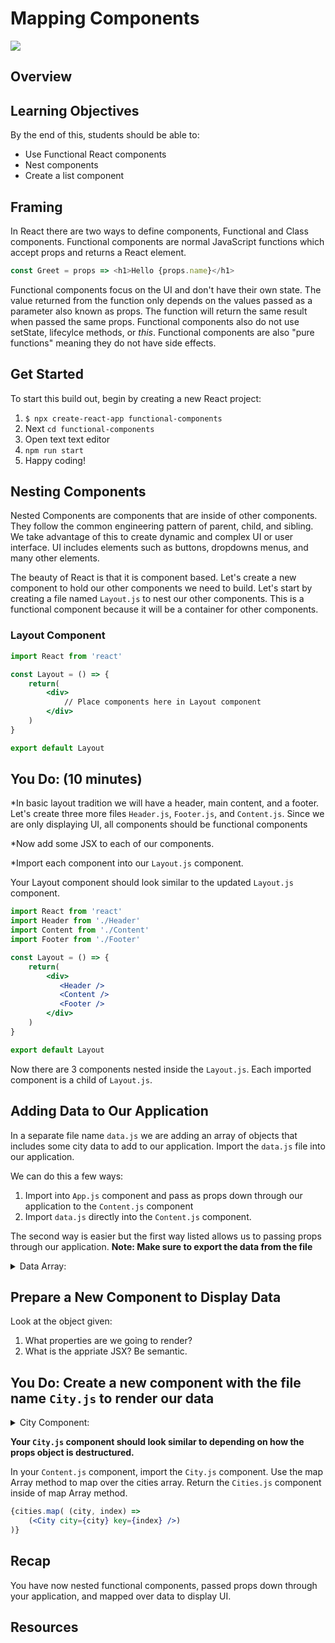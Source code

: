 # Mapping Components

![](https://media.giphy.com/media/d2jjuAZzDSVLZ5kI/giphy.gif)

## Overview



## Learning Objectives
By the end of this, students should be able to:
- Use Functional React components
- Nest components
- Create a list component

## Framing
In React there are two ways to define components, Functional and Class components. Functional components are normal JavaScript functions which accept props and returns a React element. 

```javascript
const Greet = props => <h1>Hello {props.name}</h1>
```
Functional components focus on the UI and don't have their own state. The value returned from the function only depends on the values passed as a parameter also known as props. The function will return the same result when passed the same props. Functional components also do not use setState, lifecylce methods, or *this*. Functional components are also "pure functions" meaning they do not have side effects. 

## Get Started

To start this build out, begin by creating a new React project: 

1. ```$ npx create-react-app functional-components```
1. Next ```cd functional-components```
1. Open text text editor
1. ```npm run start```
1. Happy coding!

## Nesting Components

Nested Components are components that are inside of other components. They follow the common engineering pattern of parent, child, and sibling. We take advantage of this to create dynamic and complex UI or user interface. UI includes elements such as buttons, dropdowns menus, and many other elements. 

The beauty of React is that it is component based. Let's create a new component to hold our other components we need to build. Let's start by creating a file named ```Layout.js``` to nest our other components. This is a functional component because it will be a container for other components.

### Layout Component
```jsx
import React from 'react'

const Layout = () => {
    return(
        <div>
            // Place components here in Layout component
        </div>
    )
}

export default Layout
```
## You Do: (10 minutes)

*In basic layout tradition we will have a header, main content, and a footer. Let's create three more files ```Header.js```, ```Footer.js```, and ```Content.js```. Since we are only displaying UI, all components should be functional components

*Now add some JSX to each of our components.

*Import each component into our ```Layout.js``` component.

Your Layout component should look similar to the updated ```Layout.js``` component.

```jsx
import React from 'react'
import Header from './Header'
import Content from './Content'
import Footer from './Footer'

const Layout = () => {
    return(
        <div>
           <Header />
           <Content />
           <Footer />
        </div>
    )
}

export default Layout
```

Now there are 3 components nested inside the ```Layout.js```. Each imported component is a child of ```Layout.js```.

## Adding Data to Our Application

In a separate file name ```data.js``` we are adding an array of objects that includes some city data to add to our application. Import the ```data.js``` file into our application.

We can do this a few ways:
1. Import into ```App.js``` component and pass as props down through our application to the ```Content.js``` component
2. Import ```data.js``` directly into the ```Content.js``` component.

The second way is easier but the first way listed allows us to passing props through our application. **Note: Make sure to export the data from the file**

<details>
    <summary>Data Array:</summary>
    
```
const cities = [
    {
        country: 'China',
        population: 1403500365,
        capitol: 'Beijing',
        language: 'Chinese',
    },
    {
        country: 'Brazil',
        population: 205823665, 
        capitol: 'Brazilia',
        language: 'Portuguese',
    },
    {
        country: 'Egypt',
        population: 90120000,
        capitol: 'Cairo',
        language: 'Arabic',
    },
    {
        country: 'Spain',
        population: 46468102,
        capitol: 'Madrid',
        language: 'Spainish',
    }
]
```

</details>

## Prepare a New Component to Display Data

Look at the object given:
1. What properties are we going to render?
2. What is the appriate JSX? Be semantic.

## You Do: Create a new component with the file name ```City.js``` to render our data

<details>
    <summary>City Component:</summary>
    
```jsx
import React from 'react'

const City = (props) => {

    const { capitol, country, population, language } = props.city
    
    return(
       <div>
            <p>Capitol: {capitol}</p>
            <p>Country: {country}</p>
            <p>Population: {population}</p>
            <p>Language: {language}</p>
       </div>
    )
}

export default City
```

</details>



**Your ```City.js``` component should look similar to depending on how the props object is destructured.**

In your ```Content.js``` component, import the ```City.js``` component.  Use the map Array method to map over the cities array. Return the ```Cities.js``` component inside of map Array method.

```jsx
{cities.map( (city, index) => 
    (<City city={city} key={index} />)
)}
```
## Recap

You have now nested functional components, passed props down through your application, and mapped over data to display UI.

## Resources


